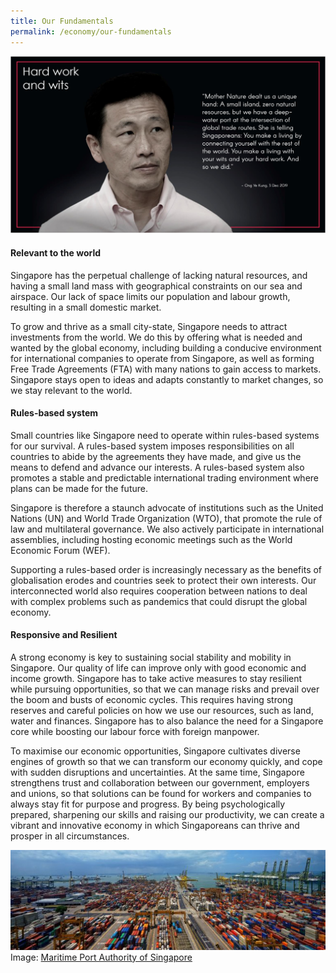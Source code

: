 ```yaml
---
title: Our Fundamentals
permalink: /economy/our-fundamentals
---
```

![Alt text for image on Isomer site](/images/Screenshot%202020-10-19.png)

#### Relevant to the world

Singapore has the perpetual challenge of lacking natural resources, and having a small land mass with geographical constraints on our sea and airspace. Our lack of space limits our population and labour growth, resulting in a small domestic market.

To grow and thrive as a small city-state, Singapore needs to attract investments from the world. We do this by offering what is needed and wanted by the global economy, including building a conducive environment for international companies to operate from Singapore, as well as forming Free Trade Agreements (FTA) with many nations to gain access to markets. Singapore stays open to ideas and adapts constantly to market changes, so we stay relevant to the world.

#### Rules-based system

Small countries like Singapore need to operate within rules-based systems for our survival. A rules-based system imposes responsibilities on all countries to abide by the agreements they have made, and give us the means to defend and advance our interests. A rules-based system also promotes a stable and predictable international trading environment where plans can be made for the future.

Singapore is therefore a staunch advocate of institutions such as the United Nations (UN) and World Trade Organization (WTO), that promote the rule of law and multilateral governance. We also actively participate in international assemblies, including hosting economic meetings such as the World Economic Forum (WEF).

Supporting a rules-based order is increasingly necessary as the benefits of globalisation erodes and countries seek to protect their own interests. Our interconnected world also requires cooperation between nations to deal with complex problems such as pandemics that could disrupt the global economy.

#### Responsive and Resilient

A strong economy is key to sustaining social stability and mobility in Singapore. Our quality of life can improve only with good economic and income growth. Singapore has to take active measures to stay resilient while pursuing opportunities, so that we can manage risks and prevail over the boom and busts of economic cycles. This requires having strong reserves and careful policies on how we use our resources, such as land, water and finances. Singapore has to also balance the need for a Singapore core while boosting our labour force with foreign manpower.

To maximise our economic opportunities, Singapore cultivates diverse engines of growth so that we can transform our economy quickly, and cope with sudden disruptions and uncertainties. At the same time, Singapore strengthens trust and collaboration between our government, employers and unions, so that solutions can be found for workers and companies to always stay fit for purpose and progress. By being psychologically prepared, sharpening our skills and raising our productivity, we can create a vibrant and innovative economy in which Singaporeans can thrive and prosper in all circumstances.

![Alt text for image on Isomer site](/images/DSC0964.jpg)
Image: [Maritime Port Authority of Singapore](https://www.mpa.gov.sg/web/portal/home/port-of-singapore)